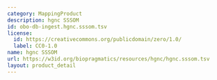 ```yaml
---
category: MappingProduct
description: hgnc SSSOM
id: obo-db-ingest.hgnc.sssom.tsv
license:
  id: https://creativecommons.org/publicdomain/zero/1.0/
  label: CC0-1.0
name: hgnc SSSOM
url: https://w3id.org/biopragmatics/resources/hgnc/hgnc.sssom.tsv
layout: product_detail
---
```

